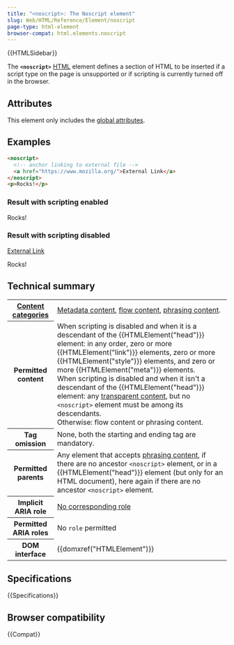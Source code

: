 ```yaml
---
title: "<noscript>: The Noscript element"
slug: Web/HTML/Reference/Element/noscript
page-type: html-element
browser-compat: html.elements.noscript
---
```


{{HTMLSidebar}}

The **`<noscript>`** [HTML](/en-US/docs/Web/HTML) element defines a section of HTML to be inserted if a script type on the page is unsupported or if scripting is currently turned off in the browser.

## Attributes

This element only includes the [global attributes](/en-US/docs/Web/HTML/Reference/Global_attributes).

## Examples

```html
<noscript>
  <!-- anchor linking to external file -->
  <a href="https://www.mozilla.org/">External Link</a>
</noscript>
<p>Rocks!</p>
```

### Result with scripting enabled

Rocks!

### Result with scripting disabled

[External Link](https://www.mozilla.org/)

Rocks!

## Technical summary

<table class="properties">
  <tbody>
    <tr>
      <th scope="row">
        <a href="/en-US/docs/Web/HTML/Guides/Content_categories"
          >Content categories</a
        >
      </th>
      <td>
        <a href="/en-US/docs/Web/HTML/Guides/Content_categories#metadata_content"
          >Metadata content</a
        >,
        <a href="/en-US/docs/Web/HTML/Guides/Content_categories#flow_content"
          >flow content</a
        >,
        <a href="/en-US/docs/Web/HTML/Guides/Content_categories#phrasing_content"
          >phrasing content</a
        >.
      </td>
    </tr>
    <tr>
      <th scope="row">Permitted content</th>
      <td>
        When scripting is disabled and when it is a descendant of the
        {{HTMLElement("head")}} element: in any order, zero or more
        {{HTMLElement("link")}} elements, zero or more
        {{HTMLElement("style")}} elements, and zero or more
        {{HTMLElement("meta")}} elements.<br />When scripting is
        disabled and when it isn't a descendant of the
        {{HTMLElement("head")}} element: any
        <a
          href="/en-US/docs/Web/HTML/Guides/Content_categories#transparent_content_model"
          >transparent content</a
        >, but no <code>&#x3C;noscript></code> element must be among its
        descendants.<br />Otherwise: flow content or phrasing content.
      </td>
    </tr>
    <tr>
      <th scope="row">Tag omission</th>
      <td>None, both the starting and ending tag are mandatory.</td>
    </tr>
    <tr>
      <th scope="row">Permitted parents</th>
      <td>
        Any element that accepts
        <a href="/en-US/docs/Web/HTML/Guides/Content_categories#phrasing_content"
          >phrasing content</a
        >, if there are no ancestor <code>&#x3C;noscript></code> element, or in
        a {{HTMLElement("head")}} element (but only for an HTML
        document), here again if there are no ancestor
        <code>&#x3C;noscript></code> element.
      </td>
    </tr>
    <tr>
      <th scope="row">Implicit ARIA role</th>
      <td>
        <a href="https://www.w3.org/TR/html-aria/#dfn-no-corresponding-role"
          >No corresponding role</a
        >
      </td>
    </tr>
    <tr>
      <th scope="row">Permitted ARIA roles</th>
      <td>No <code>role</code> permitted</td>
    </tr>
    <tr>
      <th scope="row">DOM interface</th>
      <td>{{domxref("HTMLElement")}}</td>
    </tr>
  </tbody>
</table>

## Specifications

{{Specifications}}

## Browser compatibility

{{Compat}}
